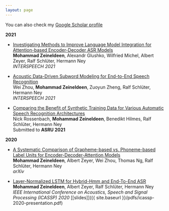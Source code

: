 ```yaml
---
layout: page
---
```


You can also check my [Google Scholar
profile](https://scholar.google.com/citations?user=iFRueeoAAAAJ&hl=en&oi=ao)

**2021**

- [Investigating Methods to Improve Language Model Integration for
  Attention-based Encoder-Decoder ASR
  Models](https://arxiv.org/abs/2104.05544) <br/>
  **Mohammad Zeineldeen**, Alexandr Glushko, Wilfried Michel, Albert Zeyer, Ralf
  Schlüter, Hermann Ney <br/>
  _INTERSPEECH 2021_

- [Acoustic Data-Driven
  Subword Modeling for End-to-End Speech
  Recognition](https://arxiv.org/abs/2104.09106) <br/>
  Wei Zhou, **Mohammad Zeineldeen**, Zuoyun Zheng, Ralf Schlüter, Hermann Ney <br/>
  _INTERSPEECH 2021_

- [Comparing the Benefit of Synthetic Training Data for Various Automatic Speech
  Recognition Architectures](https://arxiv.org/abs/2104.05379) <br/>
  Nick Rossenbach, **Mohammad Zeineldeen**, Benedikt Hilmes, Ralf Schlüter, Hermann Ney <br/>
  Submitted to __ASRU 2021__

**2020**

- [A Systematic Comparison of Grapheme-based vs. Phoneme-based Label Units for Encoder-Decoder-Attention Models](https://arxiv.org/abs/2005.09336) <br/>
  **Mohammad Zeineldeen**, Albert Zeyer, Wei Zhou, Thomas Ng, Ralf Schlüter, Hermann Ney <br/>
  _arXiv_

- [Layer-Normalized LSTM for Hybrid-Hmm and End-To-End ASR](https://www-i6.informatik.rwth-aachen.de/publications/download/1127/Zeineldeen-ICASSP-2020.pdf) <br/>
  **Mohammad Zeineldeen**, Albert Zeyer, Ralf Schlüter, Hermann Ney <br/>
  _IEEE International Conference on Acoustics, Speech and Signal Processing (ICASSP) 2020_ [[slides]]({{ site.baseurl }}/pdfs/icassp-2020-presentation.pdf)
